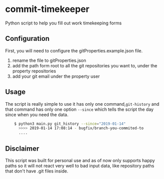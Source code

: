 # commit-timekeeper
Python script to help you fill out work timekeeping forms

## Configuration

First, you will need to configure the gitProperties.example.json file.
1. rename the file to gitProperties.json
2. add the path form root to all the git repositories you want to, under the property repositories
3. add your git email under the property user


## Usage

The script is really simple to use it has only one command,`git-history` and that command has only one option `--since` which tells the script the day since when you need the data.
```sh
    $ python3 main.py git_history --since="2019-01-14"
      >>>> 2019-01-14 17:08:14 - bugfix/branch-you-commited-to
      ....
```

## Disclaimer

This script was built for personal use and as of now only supports happy paths so it will not react very well to bad input data, like repository paths that don't have .git files inside.

